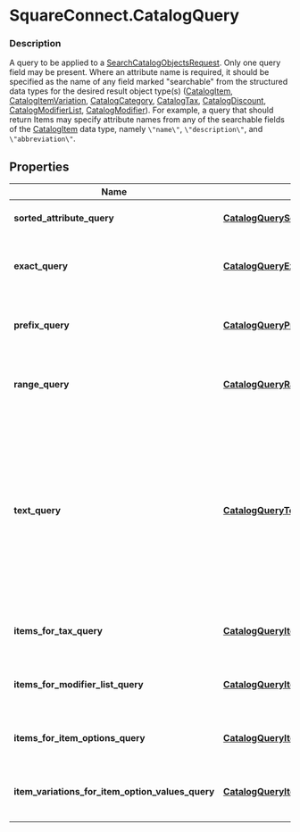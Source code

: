 # SquareConnect.CatalogQuery

### Description

A query to be applied to a [SearchCatalogObjectsRequest](#type-searchcatalogobjectsrequest). Only one query field may be present.  Where an attribute name is required, it should be specified as the name of any field marked \"searchable\" from the structured data types for the desired result object type(s) ([CatalogItem](#type-catalogitem), [CatalogItemVariation](#type-catalogitemvariation), [CatalogCategory](#type-catalogcategory), [CatalogTax](#type-catalogtax), [CatalogDiscount](#type-catalogdiscount), [CatalogModifierList](#type-catalogmodifierlist), [CatalogModifier](#type-catalogmodifier)).  For example, a query that should return Items may specify attribute names from any of the searchable fields of the [CatalogItem](#type-catalogitem) data type, namely `\"name\"`, `\"description\"`, and `\"abbreviation\"`.

## Properties
Name | Type | Description | Notes
------------ | ------------- | ------------- | -------------
**sorted_attribute_query** | [**CatalogQuerySortedAttribute**](CatalogQuerySortedAttribute.md) | A query that returns all objects, sorted by the given attribute. | [optional] 
**exact_query** | [**CatalogQueryExact**](CatalogQueryExact.md) | A query that returns only objects for which the given (string-valued) attribute has the given case-insensitive value. | [optional] 
**prefix_query** | [**CatalogQueryPrefix**](CatalogQueryPrefix.md) | A query that returns only objects for which the given (string-valued) attribute has the given case-insensitive prefix. | [optional] 
**range_query** | [**CatalogQueryRange**](CatalogQueryRange.md) | A query that returns only objects for which the given (integer-valued) attribute lies in the given range. | [optional] 
**text_query** | [**CatalogQueryText**](CatalogQueryText.md) | A query that returns only objects whose searchable attributes contain all of the given keywords as prefixes. For example, if a [CatalogItem](#type-catalogitem) contains attributes &#x60;{\&quot;name\&quot;: \&quot;t-shirt\&quot;}&#x60; and &#x60;{\&quot;description\&quot;: \&quot;Small, Purple\&quot;}&#x60;, it will be matched by the query &#x60;{\&quot;keywords\&quot;: [\&quot;shirt\&quot;, \&quot;sma\&quot;, \&quot;purp\&quot;]}&#x60;. | [optional] 
**items_for_tax_query** | [**CatalogQueryItemsForTax**](CatalogQueryItemsForTax.md) | A query that returns all [CatalogItem](#type-catalogitem)s that have any of the given [CatalogTax](#type-catalogtax)es enabled. | [optional] 
**items_for_modifier_list_query** | [**CatalogQueryItemsForModifierList**](CatalogQueryItemsForModifierList.md) | A query that returns all [CatalogItem](#type-catalogitem)s that have any of the given [CatalogModifierList](#type-catalogmodifierlist)s enabled. | [optional] 
**items_for_item_options_query** | [**CatalogQueryItemsForItemOptions**](CatalogQueryItemsForItemOptions.md) | A query that returns all [CatalogItem](#type-catalogitem)s that have all of the given [CatalogItemOption](#type-catalogitemoption)s. | [optional] 
**item_variations_for_item_option_values_query** | [**CatalogQueryItemVariationsForItemOptionValues**](CatalogQueryItemVariationsForItemOptionValues.md) | A query that returns all [CatalogItemVariation](#type-catalogitemvariations)s that have all of the given [CatalogItemOption](#type-catalogitemoption) values. | [optional] 


